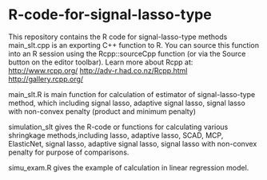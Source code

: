 # R-code-for-signal-lasso-type
This repository contains the R code for signal-lasso-type methods
main_slt.cpp is an exporting C++ function to R. You can source this function into an R session using the 
Rcpp::sourceCpp function (or via the Source button on the editor toolbar). Learn more about Rcpp at:
http://www.rcpp.org/
http://adv-r.had.co.nz/Rcpp.html
http://gallery.rcpp.org/

main_slt.R is main function for calculation of estimator of signal-lasso-type method, which including signal lasso, adaptive signal lasso, signal lasso with non-convex penalty (product and minimum penalty) 

simulation_slt gives the R-code or functions for calculating various shringkage methods,including lasso, adaptive lasso, 
SCAD, MCP, ElasticNet, signal lasso, adaptive signal lasso, signal lasso with non-convex penalty for purpose of comparisons.

simu_exam.R gives the example of calculation in linear regression model. 
